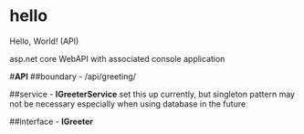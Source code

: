 # hello
Hello, World! (API)

asp.net core WebAPI with associated console application

#**API**
##boundary - /api/greeting/

##service - **IGreeterService**
set this up currently, but singleton pattern may not be necessary
especially when using database in the future

##interface - **IGreeter**
